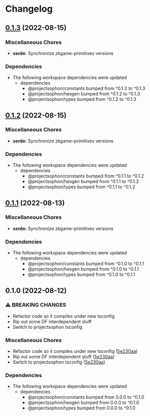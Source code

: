 # Changelog

## [0.1.3](https://github.com/projectsophon/zkgame-primitives/compare/serde-v0.1.2...serde-v0.1.3) (2022-08-15)


### Miscellaneous Chores

* **serde:** Synchronize zkgame-primitives versions


### Dependencies

* The following workspace dependencies were updated
  * dependencies
    * @projectsophon/constants bumped from ^0.1.2 to ^0.1.3
    * @projectsophon/hexgen bumped from ^0.1.2 to ^0.1.3
    * @projectsophon/types bumped from ^0.1.2 to ^0.1.3

## [0.1.2](https://github.com/projectsophon/zkgame-primitives/compare/serde-v0.1.1...serde-v0.1.2) (2022-08-15)


### Miscellaneous Chores

* **serde:** Synchronize zkgame-primitives versions


### Dependencies

* The following workspace dependencies were updated
  * dependencies
    * @projectsophon/constants bumped from ^0.1.1 to ^0.1.2
    * @projectsophon/hexgen bumped from ^0.1.1 to ^0.1.2
    * @projectsophon/types bumped from ^0.1.1 to ^0.1.2

## [0.1.1](https://github.com/projectsophon/zkgame-primitives/compare/serde-v0.1.0...serde-v0.1.1) (2022-08-13)


### Miscellaneous Chores

* **serde:** Synchronize zkgame-primitives versions


### Dependencies

* The following workspace dependencies were updated
  * dependencies
    * @projectsophon/constants bumped from ^0.1.0 to ^0.1.1
    * @projectsophon/hexgen bumped from ^0.1.0 to ^0.1.1
    * @projectsophon/types bumped from ^0.1.0 to ^0.1.1

## 0.1.0 (2022-08-12)


### ⚠ BREAKING CHANGES

* Refactor code so it compiles under new tsconfig
* Rip out some DF interdependent stuff
* Switch to projectsophon tsconfig

### Miscellaneous Chores

* Refactor code so it compiles under new tsconfig ([5e230aa](https://github.com/projectsophon/zkgame-primitives/commit/5e230aa0562d086f0df24ec53a9952675c0d4c9e))
* Rip out some DF interdependent stuff ([5e230aa](https://github.com/projectsophon/zkgame-primitives/commit/5e230aa0562d086f0df24ec53a9952675c0d4c9e))
* Switch to projectsophon tsconfig ([5e230aa](https://github.com/projectsophon/zkgame-primitives/commit/5e230aa0562d086f0df24ec53a9952675c0d4c9e))


### Dependencies

* The following workspace dependencies were updated
  * dependencies
    * @projectsophon/constants bumped from 0.0.0 to ^0.1.0
    * @projectsophon/hexgen bumped from 0.0.0 to ^0.1.0
    * @projectsophon/types bumped from 0.0.0 to ^0.1.0
